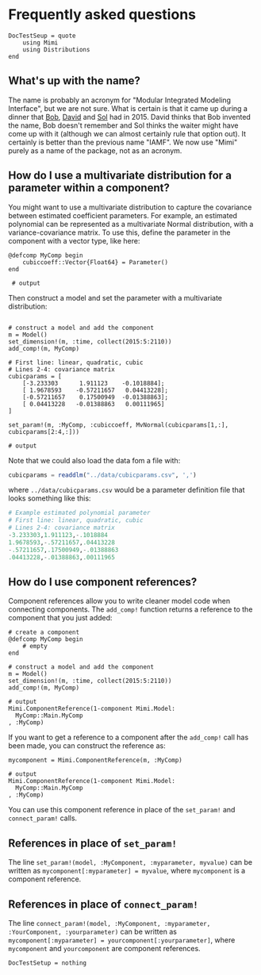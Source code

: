 # Frequently asked questions

```@meta
DocTestSeup = quote
    using Mimi
    using Distributions
end
```
## What's up with the name?

The name is probably an acronym for "Modular Integrated Modeling Interface", but we are not sure. What is certain is that it came up during a dinner that [Bob](http://www.bobkopp.net/), [David](http://www.david-anthoff.com/) and [Sol](http://www.solomonhsiang.com/) had in 2015. David thinks that Bob invented the name, Bob doesn't remember and Sol thinks the waiter might have come up with it (although we can almost certainly rule that option out). It certainly is better than the previous name "IAMF". We now use "Mimi" purely as a name of the package, not as an acronym.

## How do I use a multivariate distribution for a parameter within a component?

You might want to use a multivariate distribution to capture the
covariance between estimated coefficient parameters.  For example, an estimated
polynomial can be represented as a multivariate Normal distribution,
with a variance-covariance matrix.  To use this, define the parameter
in the component with a vector type, like here:

```jldoctest faq1; output = false
@defcomp MyComp begin
    cubiccoeff::Vector{Float64} = Parameter()
end
 
 # output
```

Then construct a model and set the parameter with a multivariate
distribution:

```jldoctest faq1; output = false

# construct a model and add the component
m = Model()
set_dimension!(m, :time, collect(2015:5:2110))
add_comp!(m, MyComp)

# First line: linear, quadratic, cubic
# Lines 2-4: covariance matrix
cubicparams = [
    [-3.233303      1.911123    -0.1018884];
    [ 1.9678593    -0.57211657   0.04413228];
    [-0.57211657    0.17500949  -0.01388863];
    [ 0.04413228   -0.01388863   0.00111965]
]

set_param!(m, :MyComp, :cubiccoeff, MvNormal(cubicparams[1,:], cubicparams[2:4,:]))

# output
```

Note that we could also load the data fom a file with:

```julia
cubicparams = readdlm("../data/cubicparams.csv", ',')
```
where `../data/cubicparams.csv` would be a parameter definition file that looks something like this:
```julia 
# Example estimated polynomial parameter
# First line: linear, quadratic, cubic
# Lines 2-4: covariance matrix
-3.233303,1.911123,-.1018884
1.9678593,-.57211657,.04413228
-.57211657,.17500949,-.01388863
.04413228,-.01388863,.00111965
```

## How do I use component references?

Component references allow you to write cleaner model code when connecting components.  The `add_comp!` function returns a reference to the component that you just added:

```jldoctest faq2; output = false
# create a component
@defcomp MyComp begin
    # empty
end

# construct a model and add the component
m = Model()
set_dimension!(m, :time, collect(2015:5:2110))
add_comp!(m, MyComp)

# output
Mimi.ComponentReference(1-component Mimi.Model:
  MyComp::Main.MyComp
, :MyComp)
```

If you want to get a reference to a component after the `add_comp!` call has been made, you can construct the reference as:
```jldoctest; faq2
mycomponent = Mimi.ComponentReference(m, :MyComp)

# output 
Mimi.ComponentReference(1-component Mimi.Model:
  MyComp::Main.MyComp
, :MyComp)
```

You can use this component reference in place of the `set_param!` and `connect_param!` calls.

## References in place of `set_param!`

The line `set_param!(model, :MyComponent, :myparameter, myvalue)` can be written as `mycomponent[:myparameter] = myvalue`, where `mycomponent` is a component reference.

## References in place of `connect_param!`

The line `connect_param!(model, :MyComponent, :myparameter, :YourComponent, :yourparameter)` can be written as `mycomponent[:myparameter] = yourcomponent[:yourparameter]`, where `mycomponent` and `yourcomponent` are component references.

```@meta
DocTestSetup = nothing
```